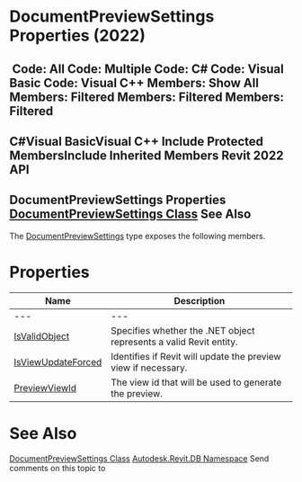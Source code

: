 # DocumentPreviewSettings Properties (2022)

﻿
 Code: All Code: Multiple Code: C# Code: Visual Basic Code: Visual C++  Members: Show All Members: Filtered Members: Filtered Members: Filtered   
---  
C#Visual BasicVisual C++
Include Protected MembersInclude Inherited Members
Revit 2022 API  
---  
DocumentPreviewSettings Properties  
[DocumentPreviewSettings Class](e38ea350-9951-ee05-5e3d-ab7f31815fb3.md "DocumentPreviewSettings Class") See Also  
---  
The [DocumentPreviewSettings](e38ea350-9951-ee05-5e3d-ab7f31815fb3.md "DocumentPreviewSettings Class") type exposes the following members.
# Properties
| Name | Description |
| --- | --- |
| --- | --- | --- |
| [IsValidObject](cab43c80-e705-b1a4-5b66-b60795c72d7a.md "IsValidObject Property") | Specifies whether the .NET object represents a valid Revit entity. |
| [IsViewUpdateForced](8d9548dc-dae3-c40c-4689-ebdfa14b8cb0.md "IsViewUpdateForced Property") | Identifies if Revit will update the preview view if necessary. |
| [PreviewViewId](5ce1e6a9-1ba9-fb09-1185-31956ce421bd.md "PreviewViewId Property") | The view id that will be used to generate the preview. |

# See Also
[DocumentPreviewSettings Class](e38ea350-9951-ee05-5e3d-ab7f31815fb3.md "DocumentPreviewSettings Class")
[Autodesk.Revit.DB Namespace](87546ba7-461b-c646-cbb1-2cb8f5bff8b2.md "Autodesk.Revit.DB Namespace")
Send comments on this topic to 